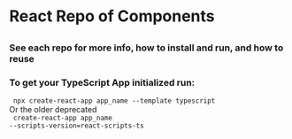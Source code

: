 # React Repo of Components 

##
### See each repo for more info, how to install and run, and how to reuse 

### To get your TypeScript App initialized run: <br> 
<code> npx create-react-app app_name --template typescript </code> <br> Or the older deprecated <br> 
<code> create-react-app app_name --scripts-version=react-scripts-ts </code> 
